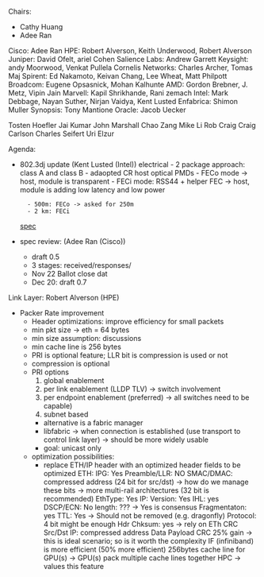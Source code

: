 Chairs:
- Cathy Huang
- Adee Ran

Cisco: Adee Ran
HPE: Robert Alverson, Keith Underwood, Robert Alverson
Juniper: David Ofelt, ariel Cohen
Salience Labs: Andrew Garrett
Keysight: andy Moorwood, Venkat Pullela
Cornelis Networks: Charles Archer, Tomas Maj
Spirent: Ed Nakamoto, Keivan Chang, Lee Wheat, Matt Philpott
Broadcom: Eugene Opsasnick, Mohan Kalhunte
AMD: Gordon Brebner, J. Metz, Vipin Jain
Marvell: Kapil Shrikhande, Rani zemach
Intel: Mark Debbage, Nayan Suther, Nirjan Vaidya, Kent Lusted
Enfabrica: Shimon Muller
Synopsis: Tony Mantione
Oracle: Jacob Uecker

Tosten Hoefler
Jai Kumar
John Marshall
Chao Zang
Mike Li
Rob Craig
Craig Carlson
Charles Seifert
Uri Elzur

Agenda:
- 802.3dj update (Kent Lusted (Intel))
    electrical
        - 2 package approach: class A and class B
        - adaopted CR host
    optical PMDs
        - FECo mode -> host, module is transparent
        - FECi mode: RSS44 + helper FEC -> host, module is adding
        low latency and low power
        
        - 500m: FECo -> asked for 250m
        - 2 km: FECi
    [spec](https://www.ieee802.org/3/ad_hoc/ngrates/public/23_11/zhuang_nea_01_231114.pdf)
- spec review: (Adee Ran (Cisco))
    - draft 0.5
    - 3 stages: received/responses/
    - Nov 22 Ballot close dat
    - Dec 20: draft 0.7

Link Layer: Robert Alverson (HPE)
- Packer Rate improvement
    - Header optimizations: improve efficiency for small packets
    - min pkt size -> eth = 64 bytes
    - min size assumption:
    discussions
    - min cache line is 256 bytes
    - PRI is optional feature; LLR bit is compression is used or not
    - compression is optional
    - PRI options
        1. global enablement
        2. per link enablement (LLDP TLV) -> switch involvement
        3. per endpoint enablement (preferred) -> all switches need to be capable)
        4. subnet based
        - alternative is a fabric manager
        - libfabric -> when connection is established (use transport to control link layer) -> should be more widely usable
        - goal: unicast only
    - optimization possibilities:
        - replace ETH/IP header with an optimized header
             fields to be optimized
                ETH:
                    IPG: Yes
                    Preamble/LLR: NO
                    SMAC/DMAC: compressed address (24 bit for src/dst)
                        -> how do we manage these bits
                        -> more multi-rail architectures (32 bit is recommended)
                    EthType: Yes
                IP:
                    Version: Yes
                    IHL: yes
                    DSCP/ECN: No
                    length: ??? -> Yes is consensus
                    Fragmentaton: yes
                    TTL: Yes -> Should not be removed (e.g. dragonfly)
                    Protocol: 4 bit might be enough
                    Hdr Chksum: yes -> rely on ETh CRC
                    Src/Dst IP: compressed address
                Data Payload
                CRC
            25% gain -> this is ideal scenario; so is it worth the complexity
            IF (infiniband) is more efficient (50% more efficient)
            256bytes cache line for GPU(s) -> GPU(s) pack multiple cache lines together
            HPC -> values this feature

